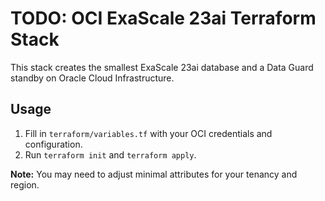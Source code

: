 # TODO: OCI ExaScale 23ai Terraform Stack

This stack creates the smallest ExaScale 23ai database and a Data Guard standby on Oracle Cloud Infrastructure.

## Usage

1. Fill in `terraform/variables.tf` with your OCI credentials and configuration.
2. Run `terraform init` and `terraform apply`.

**Note:** You may need to adjust minimal attributes for your tenancy and region.